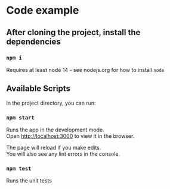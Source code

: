 # Code example

## After cloning the project, install the dependencies

### `npm i`

Requires at least node 14 - see nodejs.org for how to install `node`

## Available Scripts

In the project directory, you can run:

### `npm start`

Runs the app in the development mode.\
Open [http://localhost:3000](http://localhost:3000) to view it in the browser.

The page will reload if you make edits.\
You will also see any lint errors in the console.

### `npm test`

Runs the unit tests
